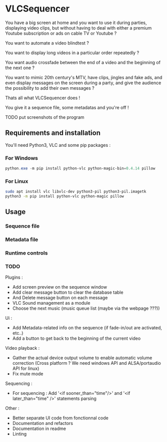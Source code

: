 # VLCSequencer

You have a big screen at home and you want to use it during parties, displaying video clips, but without having to deal with either
a premium Youtube subscription or ads on cable TV or Youtube ?

You want to automate a video blindtest ?

You want to display long videos in a particular order repeatedly ?

You want audio crossfade between the end of a video and the beginning of the next one ?

You want to mimic 20th century's MTV, have clips, jingles and fake ads, and even display messages on the screen during a party, and give the audience the possibility to add their own messages ?

Thats all what VLCSequencer does !

You give it a sequence file, some metadatas and you're off !

TODO put screenshots of the program

## Requirements and installation

You'll need Python3, VLC and some pip packages :

### For Windows

```powershell
python.exe -m pip install python-vlc python-magic-bin=0.4.14 pillow
```

### For Linux

```bash
sudo apt install vlc libvlc-dev python3-pil python3-pil.imagetk
python3 -m pip install python-vlc python-magic pillow
```

## Usage

### Sequence file

### Metadata file

### Runtime controls

### TODO

Plugins :

- Add screen preview on the sequence window
- Add clear message button to clear the database table
- And Delete message button on each message
- VLC Sound management as a module
- Choose the next music (music queue list (maybe via the webpage ???))

Ui :

- Add Metadata-related info on the sequence (if fade-in/out are activated, etc..)
- Add a button to get back to the beginning of the current video

Video playback :

- Gather the actual device output volume to enable automatic volume correction (Cross platform ? We need windows API and ALSA/portaudio API for linux)
- Fix mute mode

Sequencing :

- For sequencing : Add '\<if sooner_than="time"/>' and '\<if later_than="time" />' statements parsing

Other :

- Better separate UI code from fonctionnal code
- Documentation and refactors
- Documentation in readme
- Linting